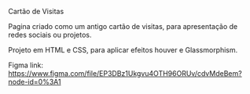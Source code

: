 Cartão de Visitas


Pagina criado como um antigo cartão de visitas, para apresentação de redes sociais ou projetos.

Projeto em HTML e CSS, para aplicar efeitos houver e Glassmorphism.

Figma link: https://www.figma.com/file/EP3DBz1Ukgvu4OTH96ORUv/cdvMdeBem?node-id=0%3A1

